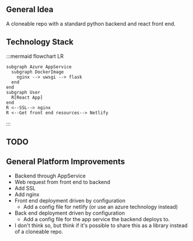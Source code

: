 ## General Idea

A cloneable repo with a standard python backend and react front end.

## Technology Stack

:::mermaid
flowchart LR

    subgraph Azure AppService
      subgraph DockerImage
        nginx --> uwsgi --> flask
      end
    end
    subgraph User
      R[React App]
    end
    R <--SSL--> nginx
    R <--Get front end resources--> Netlify

:::

## TODO

## General Platform Improvements

- Backend through AppService
- Web request from front end to backend
- Add SSL
- Add nginx
- Front end deployment driven by configuration
  - Add a config file for netlify (or use an azure technology instead)
- Back end deployment driven by configuration
  - Add a config file for the app service the backend deploys to.
- I don't think so, but think if it's possible to share this as a library instead of a cloneable repo.
